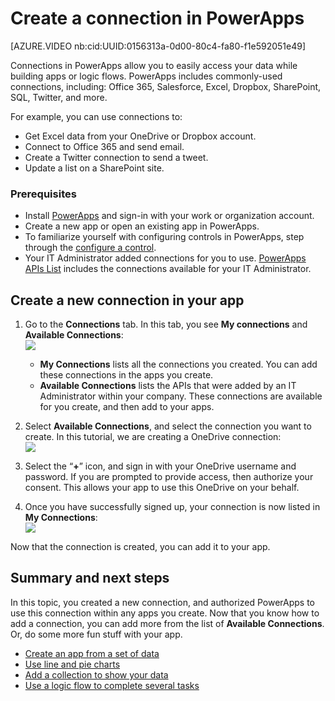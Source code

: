 <properties
    pageTitle="Manage connections in PowerApps | Microsoft PowerApps"
    description="Use an API in your app to connect to OneDrive, DropBox, Twitter, SQL, Office 365, Salesforce, SharePoint, and more in PowerApps"
    services=""
    suite="powerapps"
    documentationCenter="na"
    authors="archnair"
    manager="darshand"
    editor=""
    tags=""/>

<tags
   ms.service="powerapps"
   ms.devlang="na"
   ms.topic="article"
   ms.tgt_pltfrm="na"
   ms.workload="na"
   ms.date="04/13/2016"
   ms.author="archanan"/>

# Create a connection in PowerApps

[AZURE.VIDEO nb:cid:UUID:0156313a-0d00-80c4-fa80-f1e592051e49]

Connections in PowerApps allow you to easily access your data while building apps or logic flows. PowerApps includes commonly-used connections, including: Office 365, Salesforce, Excel, Dropbox, SharePoint, SQL, Twitter, and more.

For example, you can use connections to:

- Get Excel data from your OneDrive or Dropbox account.
- Connect to Office 365 and send email.
- Create a Twitter connection to send a tweet.
- Update a list on a SharePoint site.


### Prerequisites
- Install [PowerApps](http://aka.ms/powerappsinstall) and sign-in with your work or organization account.
- Create a new app or open an existing app in PowerApps.
- To familiarize yourself with configuring controls in PowerApps, step through the [configure a control](get-started-test-drive.md#configure-a-control).
- Your IT Administrator added connections for you to use. [PowerApps APIs List](https://azure.microsoft.com/documentation/articles/powerapps-register-from-available-apis) includes the connections available for your IT Administrator.


## Create a new connection in your app

1.	Go to the **Connections** tab. In this tab, you see **My connections** and **Available Connections**:  
![][1]  

	- **My Connections** lists all the connections you created. You can add these connections in the apps you create.  
	- **Available Connections** lists the APIs that were added by an IT Administrator within your company. These connections are available for you create, and then add to your apps.  

2.	Select **Available Connections**, and select the connection you want to create. In this tutorial, we are creating a OneDrive connection:  
![][2]  

3.	Select the “**+**” icon, and sign in with your OneDrive username and password.  If you are prompted to provide access, then authorize your consent. This allows your app to use this OneDrive on your behalf.
4.	Once you have successfully signed up, your connection is now listed in **My Connections**:  
![][3]

Now that the connection is created, you can add it to your app.  

## Summary and next steps
In this topic, you created a new connection, and authorized PowerApps to use this connection within any apps you create. Now that you know how to add a connection, you can add more from the list of **Available Connections**. Or, do some more fun stuff with your app.

- [Create an app from a set of data](get-started-create-from-data.md)
- [Use line and pie charts](use-line-pie-bar-chart.md)
- [Add a collection to show your data](create-update-collection.md)
- [Use a logic flow to complete several tasks](using-logic-flows.md)


[1]: ./media/add-new-api-connection-using-oauth/connectionstab.png
[2]: ./media/add-new-api-connection-using-oauth/availableconnections.png
[3]: ./media/add-new-api-connection-using-oauth/myconnections.png

